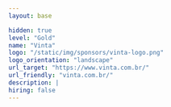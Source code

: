```yaml
---
layout: base

hidden: true
level: "Gold"
name: "Vinta"
logo: "/static/img/sponsors/vinta-logo.png"
logo_orientation: "landscape"
url_target: "https://www.vinta.com.br/"
url_friendly: "vinta.com.br/"
description: |
hiring: false
---
```

